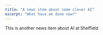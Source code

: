 ```yaml
---
title: "A news item about some clever AI"
excerpt: "What have we done now?"
---
```


This is another news item about AI at Sheffield
